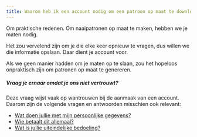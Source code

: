 ```yaml
---
title: Waarom heb ik een account nodig om een patroon op maat te downloaden?
---
```


Om praktische redenen. Om naaipatronen op maat te maken, hebben we je maten nodig.

Het zou vervelend zijn om je die elke keer opnieuw te vragen, dus willen we die informatie opslaan. Daar dient je account voor.

Als we geen manier hadden om je maten op te slaan, zou het hopeloos onpraktisch zijn om patronen op maat te genereren.

<Note>

##### Vraag je ernaar omdat je ons niet vertrouwt?

Deze vraag wijst vaak op wantrouwen bij de aanmaak van een account. Daarom zijn de volgende vragen en antwoorden misschien ook relevant:

- [Wat doen jullie met mijn persoonlijke gegevens?](#wat-doen-jullie-met-mijn-persoonlijke-gegevens)
- [Wie betaalt dit allemaal?](#wie-betaalt-dit-allemaal)
- [Wat is jullie uiteindelijke bedoeling?](#wat-is-jullie-uiteindelijke-bedoeling)

</Note>
